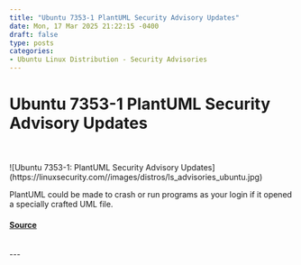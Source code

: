 ```yaml
---
title: "Ubuntu 7353-1 PlantUML Security Advisory Updates"
date: Mon, 17 Mar 2025 21:22:15 -0400
draft: false
type: posts
categories: 
- Ubuntu Linux Distribution - Security Advisories
---
```

# Ubuntu 7353-1 PlantUML Security Advisory Updates

<br/>

<br/>
![Ubuntu 7353-1: PlantUML Security Advisory Updates](https://linuxsecurity.com//images/distros/ls_advisories_ubuntu.jpg)

PlantUML could be made to crash or run programs as your login if it opened a specially crafted UML file.

#### [Source](https://linuxsecurity.com/advisories/ubuntu/ubuntu-7353-1-plantuml-security-advisory-updates-lkflnquvb803)

<br/>
---
